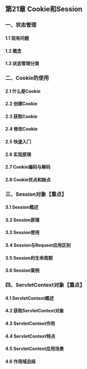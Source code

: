 ## 第21章 Cookie和Session
### 一、状态管理
#### 1.1 现有问题
#### 1.2 概念
#### 1.3 状态管理分类
### ⼆、Cookie的使用
#### 2.1 什么是Cookie
#### 2.2 创建Cookie
#### 2.3 获取Cookie
#### 2.4 修改Cookie
#### 2.5 快速⼊⻔
#### 2.6 实现原理
#### 2.7 Cookie编码与解码
#### 2.8 Cookie优点和缺点
### 三、Session对象【重点】
#### 3.1 Session概述
#### 3.2 Session原理
#### 3.3 Session使用
#### 3.4 Session与Request应用区别
#### 3.5 Session的生命周期
#### 3.6 Session案例
### 四、ServletContext对象【重点】
#### 4.1 ServletContext概述
#### 4.2 获取ServletContext对象
#### 4.3 ServletContext作用
#### 4.4 ServletContext特点
#### 4.5 ServletContext应用场景
#### 4.6 作用域总结
